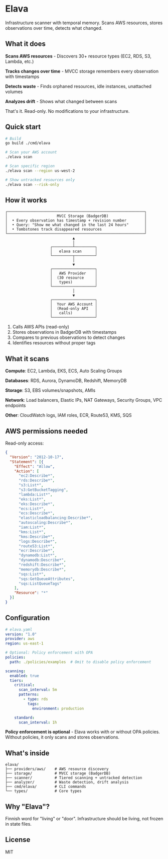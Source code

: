# Elava

Infrastructure scanner with temporal memory. Scans AWS resources, stores observations over time, detects what changed.

## What it does

**Scans AWS resources** - Discovers 30+ resource types (EC2, RDS, S3, Lambda, etc.)

**Tracks changes over time** - MVCC storage remembers every observation with timestamps

**Detects waste** - Finds orphaned resources, idle instances, unattached volumes

**Analyzes drift** - Shows what changed between scans

That's it. Read-only. No modifications to your infrastructure.

## Quick start

```bash
# Build
go build ./cmd/elava

# Scan your AWS account
./elava scan

# Scan specific region
./elava scan --region us-west-2

# Show untracked resources only
./elava scan --risk-only
```

## How it works

```
┌─────────────────────────────────────────────────────────────┐
│                      MVCC Storage (BadgerDB)                │
│  • Every observation has timestamp + revision number        │
│  • Query: "Show me what changed in the last 24 hours"       │
│  • Tombstones track disappeared resources                   │
└─────────────────────────────────────────────────────────────┘
                              ▲
                              │
                    ┌─────────┴─────────┐
                    │   elava scan      │
                    └─────────┬─────────┘
                              │
                              ▼
                    ┌───────────────────┐
                    │   AWS Provider    │
                    │  (30 resource     │
                    │   types)          │
                    └───────────────────┘
                              │
                              ▼
                    ┌───────────────────┐
                    │  Your AWS Account │
                    │  (Read-only API   │
                    │   calls)          │
                    └───────────────────┘
```

1. Calls AWS APIs (read-only)
2. Stores observations in BadgerDB with timestamps
3. Compares to previous observations to detect changes
4. Identifies resources without proper tags

## What it scans

**Compute**: EC2, Lambda, EKS, ECS, Auto Scaling Groups

**Databases**: RDS, Aurora, DynamoDB, Redshift, MemoryDB

**Storage**: S3, EBS volumes/snapshots, AMIs

**Network**: Load balancers, Elastic IPs, NAT Gateways, Security Groups, VPC endpoints

**Other**: CloudWatch logs, IAM roles, ECR, Route53, KMS, SQS

## AWS permissions needed

Read-only access:

```json
{
  "Version": "2012-10-17",
  "Statement": [{
    "Effect": "Allow",
    "Action": [
      "ec2:Describe*",
      "rds:Describe*",
      "s3:List*",
      "s3:GetBucketTagging",
      "lambda:List*",
      "eks:List*",
      "eks:Describe*",
      "ecs:List*",
      "ecs:Describe*",
      "elasticloadbalancing:Describe*",
      "autoscaling:Describe*",
      "iam:List*",
      "kms:List*",
      "kms:Describe*",
      "logs:Describe*",
      "route53:List*",
      "ecr:Describe*",
      "dynamodb:List*",
      "dynamodb:Describe*",
      "redshift:Describe*",
      "memorydb:Describe*",
      "sqs:List*",
      "sqs:GetQueueAttributes",
      "sqs:ListQueueTags"
    ],
    "Resource": "*"
  }]
}
```

## Configuration

```yaml
# elava.yaml
version: "1.0"
provider: aws
region: us-east-1

# Optional: Policy enforcement with OPA
policies:
  path: ./policies/examples  # Omit to disable policy enforcement

scanning:
  enabled: true
  tiers:
    critical:
      scan_interval: 5m
      patterns:
        - type: rds
          tags:
            environment: production

    standard:
      scan_interval: 1h
```

**Policy enforcement is optional** - Elava works with or without OPA policies. Without policies, it only scans and stores observations.

## What's inside

```
elava/
├── providers/aws/    # AWS resource discovery
├── storage/          # MVCC storage (BadgerDB)
├── scanner/          # Tiered scanning + untracked detection
├── analyzer/         # Waste detection, drift analysis
├── cmd/elava/        # CLI commands
└── types/            # Core types
```

## Why "Elava"?

Finnish word for "living" or "door". Infrastructure should be living, not frozen in state files.

## License

MIT
